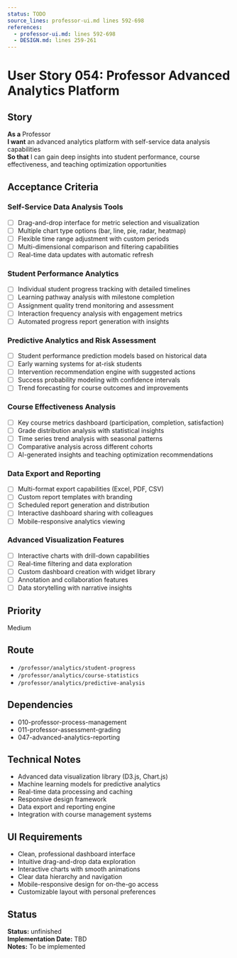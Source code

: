 ```yaml
---
status: TODO
source_lines: professor-ui.md lines 592-698
references:
  - professor-ui.md: lines 592-698
  - DESIGN.md: lines 259-261
---
```


# User Story 054: Professor Advanced Analytics Platform

## Story
**As a** Professor  
**I want** an advanced analytics platform with self-service data analysis capabilities  
**So that** I can gain deep insights into student performance, course effectiveness, and teaching optimization opportunities

## Acceptance Criteria

### Self-Service Data Analysis Tools
- [ ] Drag-and-drop interface for metric selection and visualization
- [ ] Multiple chart type options (bar, line, pie, radar, heatmap)
- [ ] Flexible time range adjustment with custom periods
- [ ] Multi-dimensional comparison and filtering capabilities
- [ ] Real-time data updates with automatic refresh

### Student Performance Analytics
- [ ] Individual student progress tracking with detailed timelines
- [ ] Learning pathway analysis with milestone completion
- [ ] Assignment quality trend monitoring and assessment
- [ ] Interaction frequency analysis with engagement metrics
- [ ] Automated progress report generation with insights

### Predictive Analytics and Risk Assessment
- [ ] Student performance prediction models based on historical data
- [ ] Early warning systems for at-risk students
- [ ] Intervention recommendation engine with suggested actions
- [ ] Success probability modeling with confidence intervals
- [ ] Trend forecasting for course outcomes and improvements

### Course Effectiveness Analysis
- [ ] Key course metrics dashboard (participation, completion, satisfaction)
- [ ] Grade distribution analysis with statistical insights
- [ ] Time series trend analysis with seasonal patterns
- [ ] Comparative analysis across different cohorts
- [ ] AI-generated insights and teaching optimization recommendations

### Data Export and Reporting
- [ ] Multi-format export capabilities (Excel, PDF, CSV)
- [ ] Custom report templates with branding
- [ ] Scheduled report generation and distribution
- [ ] Interactive dashboard sharing with colleagues
- [ ] Mobile-responsive analytics viewing

### Advanced Visualization Features
- [ ] Interactive charts with drill-down capabilities
- [ ] Real-time filtering and data exploration
- [ ] Custom dashboard creation with widget library
- [ ] Annotation and collaboration features
- [ ] Data storytelling with narrative insights

## Priority
Medium

## Route
- `/professor/analytics/student-progress`
- `/professor/analytics/course-statistics`
- `/professor/analytics/predictive-analysis`

## Dependencies
- 010-professor-process-management
- 011-professor-assessment-grading
- 047-advanced-analytics-reporting

## Technical Notes
- Advanced data visualization library (D3.js, Chart.js)
- Machine learning models for predictive analytics
- Real-time data processing and caching
- Responsive design framework
- Data export and reporting engine
- Integration with course management systems

## UI Requirements
- Clean, professional dashboard interface
- Intuitive drag-and-drop data exploration
- Interactive charts with smooth animations
- Clear data hierarchy and navigation
- Mobile-responsive design for on-the-go access
- Customizable layout with personal preferences
## Status
**Status:** unfinished  
**Implementation Date:** TBD  
**Notes:** To be implemented
